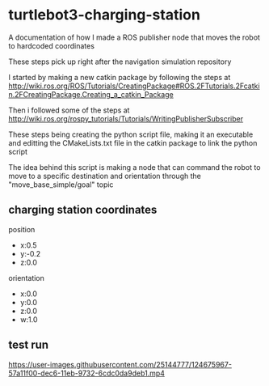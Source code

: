 # turtlebot3-charging-station
A documentation of how I made a ROS publisher node that moves the robot to hardcoded coordinates

These steps pick up right after the navigation simulation repository

I started by making a new catkin package by following the steps at http://wiki.ros.org/ROS/Tutorials/CreatingPackage#ROS.2FTutorials.2Fcatkin.2FCreatingPackage.Creating_a_catkin_Package

Then i followed some of the steps at http://wiki.ros.org/rospy_tutorials/Tutorials/WritingPublisherSubscriber

These steps being creating the python script file, making it an executable and editting the CMakeLists.txt file in the catkin package to link the python script

The idea behind this script is making a node that can command the robot to move to a specific destination and orientation through the "move_base_simple/goal" topic


## charging station coordinates

position
* x:0.5
* y:-0.2
* z:0.0
      
orientation
* x:0.0
* y:0.0
* z:0.0
* w:1.0
      
      
## test run

https://user-images.githubusercontent.com/25144777/124675967-57a11f00-dec6-11eb-9732-6cdc0da9deb1.mp4
